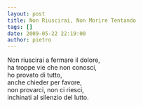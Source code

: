 ```yaml
---
layout: post
title: Non Riuscirai, Non Morire Tentando
tags: []
date: 2009-05-22 22:19:00
author: pietro
---
```

Non riuscirai a fermare il dolore,<br/>ha troppe vie che non conosci,<br/>ho provato di tutto,<br/>anche chieder per favore,<br/>non provarci, non ci riesci,<br/>inchinati al silenzio del lutto.
